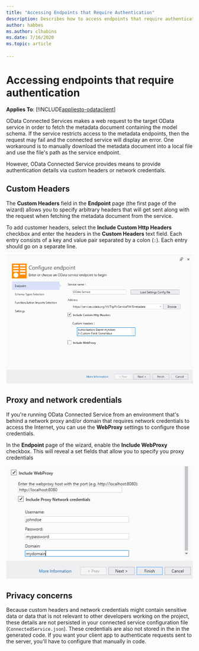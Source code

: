 ```yaml
---
title: "Accessing Endpoints that Require Authentication"
description: Describes how to access endpoints that require authentication.
author: habbes
ms.author: clhabins
ms.date: 7/16/2020
ms.topic: article
 
---
```

# Accessing endpoints that require authentication

**Applies To**: [!INCLUDE[appliesto-odataclient](../includes/appliesto-odataclient-v7.md)]

OData Connected Services makes a web request to the target OData service in order to fetch the metadata document containing the model schema. If the service restricts access to the metadata endpoints, then the request may fail and the connected service will display an error. One workaround is to manually download the metadata document into a local file and use the file's path as the service endpoint.

However, OData Connected Service provides means to provide authentication details via custom headers or network credentials.

## Custom Headers

The **Custom Headers** field in the **Endpoint** page (the first page of the wizard) allows you to specify arbitrary headers that will get sent along with the request when fetching the metadata document from the service.

To add customer headers, select the **Include Custom Http Headers** checkbox and enter the headers in the **Custom Headers** text field. Each entry consists of a key and value pair separated by a colon (`:`). Each entry should go on a separate line.

![Custom headers](../assets/2020-07-17-OCS-custom-headers.png)

## Proxy and network credentials

If you're running OData Connected Service from an environment that's behind a network proxy and/or domain that requires network credentials to access the Internet, you can use the **WebProxy** settings to configure those credentials.

In the **Endpoint** page of the wizard, enable the **Include WebProxy** checkbox. This will reveal a set fields that allow you to specify you proxy credentials

![Proxy credentials](../assets/2020-07-17-OCS-proxy-credentials.png)

## Privacy concerns

Because custom headers and network credentials might contain sensitive data or data that is not relevant to other developers working on the project, these details are not persisted in your connected service configuration file (`ConnectedService.json`). These credentials are also not stored in the in the generated code. If you want your client app to authenticate requests sent to the server, you'll have to configure that manually in code.